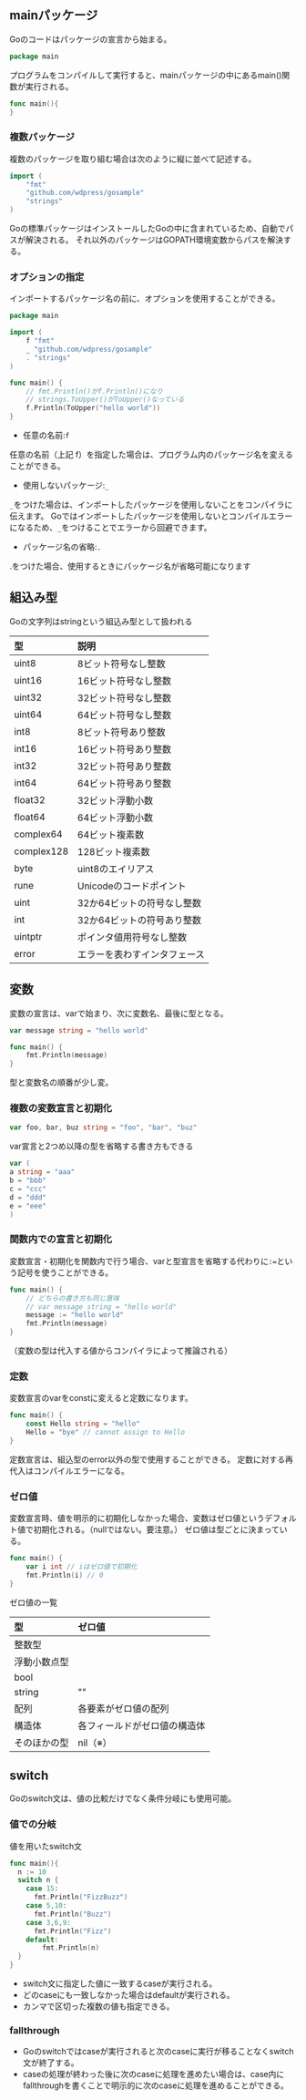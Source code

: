 ## mainパッケージ
Goのコードはパッケージの宣言から始まる。

```.go
package main
```

プログラムをコンパイルして実行すると、mainパッケージの中にあるmain()関数が実行される。

```main.go
func main(){
}
```


### 複数パッケージ
複数のパッケージを取り組む場合は次のように縦に並べて記述する。
```.go
import (
    "fmt"
    "github.com/wdpress/gosample"
    "strings"
)
```
Goの標準パッケージはインストールしたGoの中に含まれているため、自動でパスが解決される。
それ以外のパッケージはGOPATH環境変数からパスを解決する。

### オプションの指定
インポートするパッケージ名の前に、オプションを使用することができる。
```.go
package main

import (
    f "fmt"
    _ "github.com/wdpress/gosample"
    . "strings"
)

func main() {
    // fmt.Println()がf.Println()になり
    // strings.ToUpper()がToUpper()なっている
    f.Println(ToUpper("hello world"))
}
```
+ 任意の名前:`f`

任意の名前（上記 f）を指定した場合は、プログラム内のパッケージ名を変えることができる。

+ 使用しないパッケージ:`_`

`_`をつけた場合は、インポートしたパッケージを使用しないことをコンパイラに伝えます。
Goではインポートしたパッケージを使用しないとコンパイルエラーになるため、`_`をつけることでエラーから回避できます。

+ パッケージ名の省略:`.`

.をつけた場合、使用するときにパッケージ名が省略可能になります

## 組込み型
Goの文字列はstringという組込み型として扱われる

|  型 | 説明 |
|  :------ | :------ |
|  uint8 | 8ビット符号なし整数 |
|  uint16 | 16ビット符号なし整数 |
|  uint32 | 32ビット符号なし整数 |
|  uint64 | 64ビット符号なし整数 |
|  int8 | 8ビット符号あり整数 |
|  int16 | 16ビット符号あり整数 |
|  int32 | 32ビット符号あり整数 |
|  int64 | 64ビット符号あり整数 |
|  float32 | 32ビット浮動小数 |
|  float64 | 64ビット浮動小数 |
|  complex64 | 64ビット複素数 |
|  complex128 | 128ビット複素数 |
|  byte | uint8のエイリアス |
|  rune | Unicodeのコードポイント |
|  uint | 32か64ビットの符号なし整数 |
|  int | 32か64ビットの符号あり整数 |
|  uintptr | ポインタ値用符号なし整数 |
|  error | エラーを表わすインタフェース |

## 変数
変数の宣言は、varで始まり、次に変数名、最後に型となる。
```.go
var message string = "hello world"

func main() {
    fmt.Println(message)
}
```
型と変数名の順番が少し変。

### 複数の変数宣言と初期化
```.go
var foo, bar, buz string = "foo", "bar", "buz"
```

var宣言と2つめ以降の型を省略する書き方もできる
```.go
var (
a string = "aaa"
b = "bbb"
c = "ccc"
d = "ddd"
e = "eee"
)
```

### 関数内での宣言と初期化
変数宣言・初期化を関数内で行う場合、varと型宣言を省略する代わりに`:=`という記号を使うことができる。
```.go
func main() {
    // どちらの書き方も同じ意味
    // var message string = "hello world"
    message := "hello world"
    fmt.Println(message)
}
```
（変数の型は代入する値からコンパイラによって推論される）

### 定数
変数宣言のvarをconstに変えると定数になります。
```.go
func main() {
    const Hello string = "hello"
    Hello = "bye" // cannot assign to Hello
}
```
定数宣言は、組込型のerror以外の型で使用することができる。
定数に対する再代入はコンパイルエラーになる。

### ゼロ値

変数宣言時、値を明示的に初期化しなかった場合、変数はゼロ値というデフォルト値で初期化される。（nullではない。要注意。）
ゼロ値は型ごとに決まっている。
```.go
func main() {
    var i int // iはゼロ値で初期化
    fmt.Println(i) // 0
}
```
ゼロ値の一覧

|  型 | ゼロ値 |
|  :------ | :------ |
|  整数型 |  |
|  浮動小数点型 |  |
|  bool |  |
|  string | "" |
|  配列 | 各要素がゼロ値の配列 |
|  構造体 | 各フィールドがゼロ値の構造体 |
|  そのほかの型 | nil（※） |

## switch
Goのswitch文は、値の比較だけでなく条件分岐にも使用可能。

### 値での分岐
値を用いたswitch文

```.go
func main(){
  n := 10
  switch n {
    case 15:
      fmt.Println("FizzBuzz")
    case 5,10:
      fmt.Println("Buzz")
    case 3,6,9:
      fmt.Println("Fizz")
    default:
        fmt.Println(n)
  }
}
```

+ switch文に指定した値に一致するcaseが実行される。
+ どのcaseにも一致しなかった場合はdefaultが実行される。
+ カンマで区切った複数の値も指定できる。

### fallthrough
+ Goのswitchではcaseが実行されると次のcaseに実行が移ることなくswitch文が終了する。
+ caseの処理が終わった後に次のcaseに処理を進めたい場合は、case内にfallthroughを書くことで明示的に次のcaseに処理を進めることができる。
